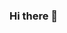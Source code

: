 ### Hi there 👋

<!--
**mrsandv/mrsandv** is a ✨ _special_ ✨ repository because its `README.md` (this file) appears on your GitHub profile.

Here are some ideas to get you started:

- 🔭 I’m currently working on ...
- 🌱 I’m currently learning ...
- 👯 I’m looking to collaborate on ...
- 🤔 I’m looking for help with ...
- 💬 Ask me about ...
- 📫 How to reach me: ...
- 😄 Pronouns: ...
- ⚡ Fun fact: ...

[![roadmap.sh](https://api.roadmap.sh/v1-badge/tall/6551b15468ca6026131efc80?variant=dark)](https://roadmap.sh)
-->
